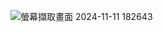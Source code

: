 ![螢幕擷取畫面 2024-11-11 182643](https://github.com/user-attachments/assets/8a40c02b-cb69-4d3b-8319-ab7d2167a3d9)
